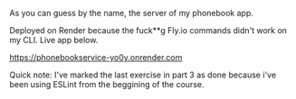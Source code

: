 As you can guess by the name, the server of my phonebook app.

Deployed on Render because the fuck\*\*g Fly.io commands didn't work on my CLI. Live app below.

https://phonebookservice-yo0y.onrender.com

Quick note: I've marked the last exercise in part 3 as done because i've been using ESLint from the beggining of the course.
